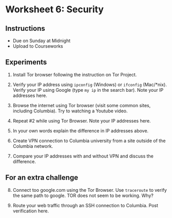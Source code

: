 # Worksheet 6: Security

## Instructions

- Due on Sunday at Midnight
- Upload to Courseworks

## Experiments

1. Install Tor browser following the instruction on Tor Project.

2. Verify your IP address using `ipconfig` (Windows) or `ifconfig` (Mac/*nix).
   Verify your IP using Google (type `my ip` in the search bar). Note your IP
addresses here.

3. Browse the internet using Tor browser (visit some common sites, including
   Columbia). Try to watching a Youtube video.

4. Repeat #2 while using Tor Browser. Note your IP addresses here.

5. In your own words explain the difference in IP addresses above.

6. Create VPN connection to Columbia university from a site outside of the
   Columbia network.

7. Compare your IP addresses with and without VPN and discuss the difference.

## For an extra challenge

8. Connect too google.com using the Tor Browser. Use `traceroute` to verify
   the same path to google. TOR does not seem to be working. Why?

9. Route your web traffic through an SSH connection to Columbia. Post
   verification here.
